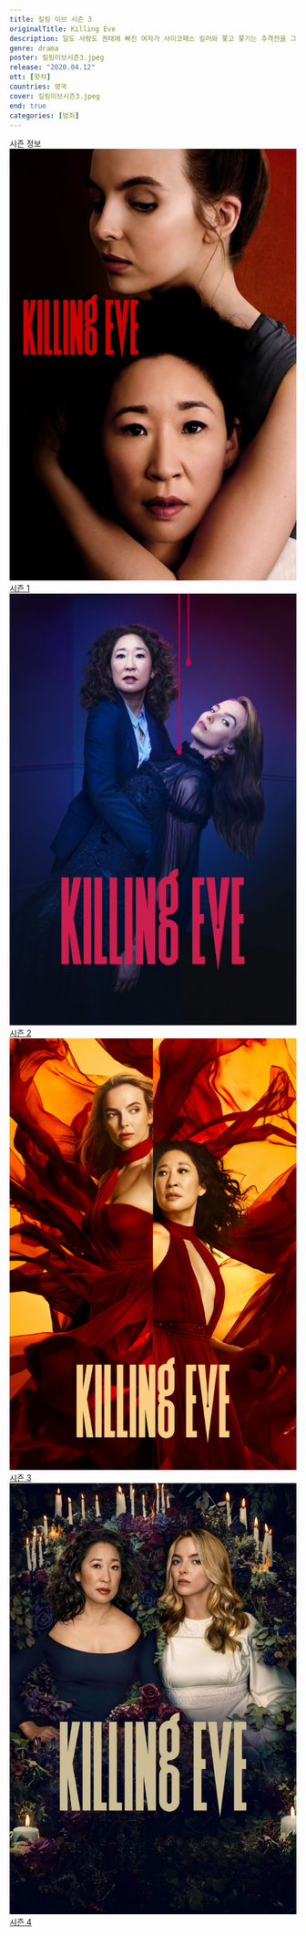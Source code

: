 ```yaml
---
title: 킬링 이브 시즌 3
originalTitle: Killing Eve
description: 일도 사랑도 권태에 빠진 여자가 사이코패스 킬러와 쫓고 쫓기는 추격전을 그린 드라마. 범죄 심리에 병적인 흥미를 가진 영국 정보국 요원 이브, 청부 살인에 희열을 느끼며 살아가는 사이코패스 킬러 빌라넬. 알 수 없는 집착에 사로잡혀 서로를 쫓기 시작한다.
genre: drama
poster: 킬링이브시즌3.jpeg
release: "2020.04.12"
ott: [왓챠]
countries: 영국
cover: 킬링이브시즌3.jpeg
end: true
categories: [범죄]
---
```


<div class="title bold">시즌 정보</div>

<div class="season-list">
<div class="item">
<a href="https://lesflix.github.io/drama/킬링이브시즌1" >
<img src="/poster/킬링이브시즌1.jpeg" alt="킬링이브시즌1 포스터 ">
시즌 1</a>
</div>

<div class="item">
<a href="https://lesflix.github.io/drama/킬링이브시즌2" >
<img src="/poster/킬링이브시즌2.jpeg" alt="킬링이브시즌2 포스터 ">
시즌 2</a>
</div>

<div class="item">
<a href="https://lesflix.github.io/drama/킬링이브시즌3" >
<img src="/poster/킬링이브시즌3.jpeg" alt="킬링이브시즌3 포스터 ">
시즌 3</a>
</div>

<div class="item">
<a href="https://lesflix.github.io/drama/킬링이브시즌4" >
<img src="/poster/킬링이브시즌4.jpeg" alt="킬링이브시즌4 포스터 ">
시즌 4</a>
</div>
</div>
